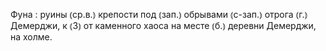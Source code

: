 ---
---

Фуна
: руины ⦅ср.в.⦆ крепости под ⦅зап.⦆ обрывами ⦅с-зап.⦆ отрога ⦅г.⦆ Демерджи, к ⦅З⦆ от каменного хаоса на месте ⦅б.⦆ деревни Демерджи, на холме.
